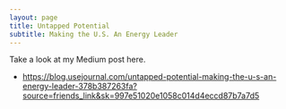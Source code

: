 ```yaml
---
layout: page
title: Untapped Potential
subtitle: Making the U.S. An Energy Leader
---
```

Take a look at my Medium post here.

- https://blog.usejournal.com/untapped-potential-making-the-u-s-an-energy-leader-378b387263fa?source=friends_link&sk=997e51020e1058c014d4eccd87b7a7d5
